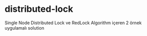 # distributed-lock
Single Node Distributed Lock ve RedLock Algorithm içeren 2 örnek uygulamalı solution
